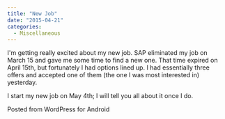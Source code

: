 ```yaml
---
title: "New Job"
date: "2015-04-21"
categories: 
  - Miscellaneous
---
```


I'm getting really excited about my new job. SAP eliminated my job on March 15 and gave me some time to find a new one. That time expired on April 15th, but fortunately I had options lined up. I had essentially three offers and accepted one of them (the one I was most interested in) yesterday.

I start my new job on May 4th; I will tell you all about it once I do.

Posted from WordPress for Android
